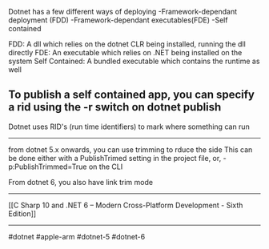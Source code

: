 Dotnet has a few different ways of deploying
-Framework-dependant deployment (FDD)
-Framework-dependant executables(FDE)
-Self contained

FDD: A dll which relies on the dotnet CLR being installed, running the dll directly
FDE: An executable which relies on .NET being installed on the system
Self Contained: A bundled executable which contains the runtime as well

To publish a self contained app, you can specify a rid using the -r switch on dotnet publish
---
Dotnet uses RID's (run time identifiers) to mark where something can run

---
from dotnet 5.x onwards, you can use trimming to rduce the side This can be done either with a PublishTrimed setting in the project file, or, -p:PublishTrimmed=True on the CLI

From dotnet 6, you also have link trim mode

---

[[C Sharp 10 and .NET 6 – Modern Cross-Platform Development - Sixth Edition]]

---
#dotnet #apple-arm #dotnet-5 #dotnet-6